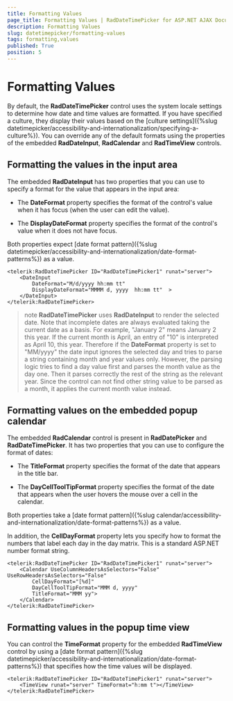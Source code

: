 ```yaml
---
title: Formatting Values
page_title: Formatting Values | RadDateTimePicker for ASP.NET AJAX Documentation
description: Formatting Values
slug: datetimepicker/formatting-values
tags: formatting,values
published: True
position: 5
---
```


# Formatting Values



By default, the **RadDateTimePicker** control uses the system locale settings to determine how date and time values are formatted. If you have specified a culture, they display their values based on the [culture settings]({%slug datetimepicker/accessibility-and-internationalization/specifying-a-culture%}). You can override any of the default formats using the properties of the embedded **RadDateInput**, **RadCalendar** and **RadTimeView** controls.

## Formatting the values in the input area

The embedded **RadDateInput** has two properties that you can use to specify a format for the value that appears in the input area:

* The **DateFormat** property specifies the format of the control's value when it has focus (when the user can edit the value).

* The **DisplayDateFormat** property specifies the format of the control's value when it does not have focus.

Both properties expect [date format pattern]({%slug datetimepicker/accessibility-and-internationalization/date-format-patterns%}) as a value.

````ASPNET
<telerik:RadDateTimePicker ID="RadDateTimePicker1" runat="server">
    <DateInput
        DateFormat="M/d/yyyy hh:mm tt"
        DisplayDateFormat="MMMM d, yyyy  hh:mm tt"  >
    </DateInput>
</telerik:RadDateTimePicker>
````



>note 
**RadDateTimePicker** uses **RadDateInput** to render the selected date. Note that incomplete dates are always evaluated taking the current date as a basis. For example, "January 2" means January 2 this year. If the current month is April, an entry of "10" is interpreted as April 10, this year. Therefore if the **DateFormat** property is set to "MM/yyyy" the date input ignores the selected day and tries to parse a string containing month and year values only. However, the parsing logic tries to find a day value first and parses the month value as the day one. Then it parses correctly the rest of the string as the relevant year. Since the control can not find other string value to be parsed as a month, it applies the current month value instead.
>


## Formatting values on the embedded popup calendar

The embedded **RadCalendar** control is present in **RadDatePicker** and **RadDateTimePicker**. It has two properties that you can use to configure the format of dates:

* The **TitleFormat** property specifies the format of the date that appears in the title bar.

* The **DayCellToolTipFormat** property specifies the format of the date that appears when the user hovers the mouse over a cell in the calendar.

Both properties take a [date format pattern]({%slug calendar/accessibility-and-internationalization/date-format-patterns%}) as a value.

In addition, the **CellDayFormat** property lets you specify how to format the numbers that label each day in the day matrix. This is a standard ASP.NET number format string.

````ASPNET
<telerik:RadDateTimePicker ID="RadDateTimePicker1" runat="server">
    <Calendar UseColumnHeadersAsSelectors="False" UseRowHeadersAsSelectors="False"
        CellDayFormat="[%d]"
        DayCellToolTipFormat="MMM d, yyyy"
        TitleFormat="MMM yy">
    </Calendar>
</telerik:RadDateTimePicker>
````



## Formatting values in the popup time view

You can control the **TimeFormat** property for the embedded **RadTimeView** control by using a [date format pattern]({%slug datetimepicker/accessibility-and-internationalization/date-format-patterns%}) that specifies how the time values will be displayed.

````ASPNET
<telerik:RadDateTimePicker ID="RadDateTimePicker1" runat="server">
    <TimeView runat="server" TimeFormat="h:mm t"></TimeView>
</telerik:RadDateTimePicker>
````


